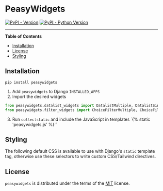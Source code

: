 # PeasyWidgets

[![PyPI - Version](https://img.shields.io/pypi/v/peasywidgets.svg)](https://pypi.org/project/peasywidgets)
[![PyPI - Python Version](https://img.shields.io/pypi/pyversions/peasywidgets.svg)](https://pypi.org/project/peasywidgets)

-----

**Table of Contents**

- [Installation](#installation)
- [License](#license)
- [Styling](#styling)

## Installation

```console
pip install peasywidgets
```

1. Add `peasywidgets` to Django `INSTALLED_APPS`
2. Import the desired widgets 
```Python
from peasywidgets.datalist_widgets import DatalistMultiple, DatalistSingle
from peasywidgets.filter_widgets import ChoiceFilterMultiple, ChoiceFilterSingle
```
3. Run `collectstatic` and include the JavaScript in templates `{%  static 'peasywidgets.js' %}``

## Styling

The following default CSS is available to use with Django's `static` template tag, otherwise use these selectors to write custom CSS/Tailwind directives.



## License

`peasywidgets` is distributed under the terms of the [MIT](https://spdx.org/licenses/MIT.html) license.
